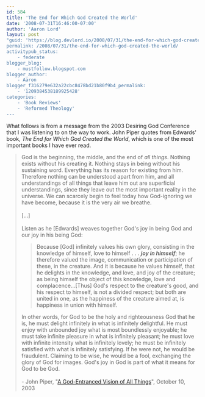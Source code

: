 ```yaml
---
id: 584
title: 'The End for Which God Created the World'
date: '2008-07-31T16:46:00-07:00'
author: 'Aaron Lord'
layout: post
"guid: 'https://blog.devlord.io/2008/07/31/the-end-for-which-god-created-the-world/'
permalink: /2008/07/31/the-end-for-which-god-created-the-world/
activitypub_status:
    - federate
blogger_blog:
    - mustfollow.blogspot.com
blogger_author:
    - Aaron
blogger_f316279e632a22cbc8478bd21b80f9b4_permalink:
    - '1209384538189925428'
categories:
    - 'Book Reviews'
    - 'Reformed Theology'
---
```


What follows is from a message from the 2003 Desiring God Conference that I was listening to on the way to work.  John Piper quotes from Edwards' book, <span style="font-style:italic;">The End for Which God Created the World</span>, which is one of the most important books I have ever read.<br /><blockquote>God is the beginning, the middle, and the end of <em>all things</em>. Nothing exists without his creating it. Nothing stays in being without his sustaining word. Everything has its reason for existing from him. Therefore nothing can be understood apart from him, and all understandings of all things that leave him out are superficial understandings, since they leave out the most important reality in the universe. We can scarcely begin to feel today how God-ignoring we have become, because it is the very air we breathe.<br /><br />[...]<br /><br />Listen as he [Edwards] weaves together God's joy in being God and our joy in his being God:<br /><blockquote>   Because [God] infinitely values his own glory, consisting in the  knowledge of himself, love to himself . . . <strong><em>joy in  himself</em></strong>; he therefore valued the image, communication  or participation of these, in the creature. And it is because he  values himself, that he delights in the knowledge, and love, and  joy of the creature; as being himself the object of this knowledge,  love and complacence...[Thus] God's respect to the creature's good,  and his respect to himself, is not a divided respect; but both are  united in one, as the happiness of the creature aimed at, is  happiness in union with himself.   </blockquote>In other words, for God to be the holy and righteousness God that he is, he must delight infinitely in what is infinitely delightful. He must enjoy with unbounded joy what is most boundlessly enjoyable; he must take infinite pleasure in what is infinitely pleasant; he must love with infinite intensity what is infinitely lovely; he must be infinitely satisfied with what is infinitely satisfying. If he were not, he would be fraudulent. Claiming to be wise, he would be a fool, exchanging the glory of God for images. God's joy in God is part of what it means for God to be God.<br /><br />- John Piper, "<a href="http://www.desiringgod.org/ResourceLibrary/ConferenceMessages/ByConference/3/1644_A_GodEntranced_Vision_of_All_Things_Why_We_Need_Jonathan_Edwards_300_Years_Later/">A God-Entranced Vision of All Things</a>", October 10, 2003</blockquote><div class="blogger-post-footer"></div>
